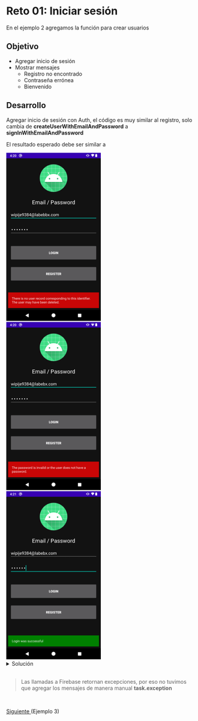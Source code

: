 # Reto 01: Iniciar sesión

En el ejemplo 2 agregamos la función para crear usuarios

## Objetivo

* Agregar inicio de sesión
* Mostrar mensajes
  * Registro no encontrado
  * Contraseña errónea
  * Bienvenido

## Desarrollo

Agregar inicio de sesión con Auth, el código es muy similar al registro, solo cambia de **createUserWithEmailAndPassword** a **signInWithEmailAndPassword**

El resultado esperado debe ser similar a 

<img src="assets/01.png" width="50%"/>

<img src="assets/02.png" width="50%"/>

<img src="assets/03.png" width="50%"/>

</br>

<details>
    <summary>Solución</summary>
    
```kotlin
private fun signIn(email: String, password: String) {
  auth.signInWithEmailAndPassword(email, password)
    .addOnCompleteListener(this) { task ->
      if (task.isSuccessful) {
        Log.d(TAG, "signInWithEmail:success")
        val user = auth.currentUser
        updateUI(user, null)
      } else {
        Log.w(TAG, "signInWithEmail:failure", task.exception)
        task.exception?.let { updateUI(null, it) }
      }
    }
}
```
</details>

</br>

> Las llamadas a Firebase retornan excepciones, por eso no tuvimos que agregar los mensajes de manera manual **task.exception**


</br>

[Siguiente ](../Ejemplo-03/README.md)(Ejemplo 3)